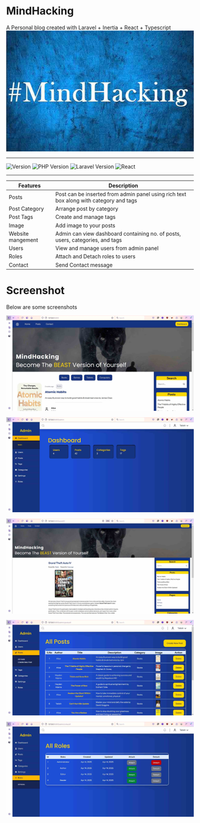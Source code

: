 # MindHacking

A Personal blog created with Laravel + Inertia + React + Typescript
![MindHacking Logo](public/images/screenshots/MindHackingLogo.jpg)

---

![Version](https://img.shields.io/badge/version-0.9-blue) ![PHP Version](https://img.shields.io/badge/PHP-%5E8.2-navy) ![Laravel Version](https://img.shields.io/badge/laravel-%5E12-red) ![React](https://img.shields.io/badge/react-%5E19-purple)

---

| Features          | Description                                                                            |
| ----------------- | -------------------------------------------------------------------------------------- |
| Posts             | Post can be inserted from admin panel using rich text box along with category and tags |
| Post Category     | Arrange post by category                                                               |
| Post Tags         | Create and manage tags                                                                 |
| Image             | Add image to your posts                                                                |
| Website mangement | Admin can view dashboard containing no. of posts, users, categories, and tags          |
| Users             | View and manage users from admin panel                                                 |
| Roles             | Attach and Detach roles to users                                                       |
| Contact           | Send Contact message                                                                   |

# Screenshot

Below are some screenshots

![main blog](public/images/screenshots/frontend.jpg)

![admin panel](public/images/screenshots/admin%20panel.jpg)

![single post](public/images/screenshots/Single%20post.jpg)

![admin posts](public/images/screenshots/admin%20posts.jpg)

![roles](public/images/screenshots/Roles.jpg)
